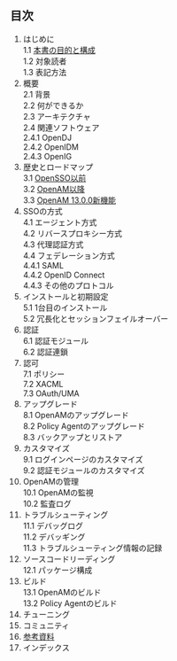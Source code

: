 ## 目次

1. はじめに  
 1.1 [本書の目的と構成](purpose_of_this_book.md)  
 1.2 対象読者   
 1.3 表記方法  
2. 概要  
 2.1 背景  
 2.2 何ができるか  
 2.3 アーキテクチャ  
 2.4 関連ソフトウェア  
 2.4.1 OpenDJ  
 2.4.2 OpenIDM  
 2.4.3 OpenIG  
3. 歴史とロードマップ  
 3.1 [OpenSSO以前](history-of-opensso.md)  
 3.2 [OpenAM以降](history-of-openam.md)  
 3.3 [OpenAM 13.0.0新機能](openam13-new-feature.md)  
4. SSOの方式  
 4.1 エージェント方式  
 4.2 リバースプロキシー方式  
 4.3 代理認証方式  
 4.4 フェデレーション方式  
 4.4.1 SAML  
 4.4.2 OpenID Connect  
 4.4.3 その他のプロトコル  
5. インストールと初期設定  
 5.1 1台目のインストール  
 5.2 冗長化とセッションフェイルオーバー  
6. 認証  
 6.1 認証モジュール   
 6.2 認証連鎖   
7. 認可  
 7.1 ポリシー   
 7.2 XACML   
 7.3 OAuth/UMA   
8. アップグレード  
 8.1 OpenAMのアップグレード   
 8.2 Policy Agentのアップグレード   
 8.3 バックアップとリストア   
9. カスタマイズ  
 9.1 ログインページのカスタマイズ   
 9.2 認証モジュールのカスタマイズ  
10. OpenAMの管理  
 10.1 OpenAMの監視  
 10.2 監査ログ  
11. トラブルシューティング  
 11.1 デバッグログ  
 11.2 デバッギング  
 11.3 トラブルシューティング情報の記録  
12. ソースコードリーディング  
 12.1 パッケージ構成  
13. ビルド  
 13.1 OpenAMのビルド  
 13.2 Policy Agentのビルド  
14. チューニング　 
15. コミュニティ
16. [参考資料](reference.md)  
17. インデックス

